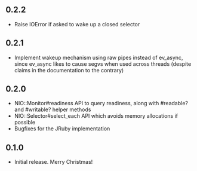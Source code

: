 0.2.2
-----
* Raise IOError if asked to wake up a closed selector

0.2.1
-----
* Implement wakeup mechanism using raw pipes instead of ev_async, since
  ev_async likes to cause segvs when used across threads (despite claims
  in the documentation to the contrary)

0.2.0
-----
* NIO::Monitor#readiness API to query readiness, along with #readable? and
  #writable? helper methods
* NIO::Selector#select_each API which avoids memory allocations if possible
* Bugfixes for the JRuby implementation

0.1.0
-----
* Initial release. Merry Christmas!
